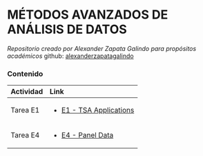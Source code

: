 # MÉTODOS AVANZADOS DE ANÁLISIS DE DATOS
*Repositorio creado por Alexander Zapata Galindo para propósitos académicos*
github: [alexanderzapatagalindo](http://github.com/alexanderzapatagalindo)

### Contenido
| Actividad | Link  |
| :----| :----|
| Tarea E1 | <ul><li>[E1 - TSA Applications](https://github.com/alexanderzapatagalindo/MetodosAvanzadosAnalisisDatos/Tarea%20E1.docx)  </li> </ul> | 
| Tarea E4 | <ul><li>[E4 - Panel Data](https://github.com/alexanderzapatagalindo/MetodosAvanzadosAnalisisDatos/Tarea%20E4.docx)  </li> </ul> | 
